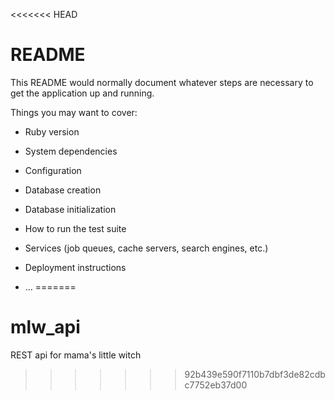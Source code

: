 <<<<<<< HEAD
# README

This README would normally document whatever steps are necessary to get the
application up and running.

Things you may want to cover:

* Ruby version

* System dependencies

* Configuration

* Database creation

* Database initialization

* How to run the test suite

* Services (job queues, cache servers, search engines, etc.)

* Deployment instructions

* ...
=======
# mlw_api
REST api for mama's little witch
>>>>>>> 92b439e590f7110b7dbf3de82cdbc7752eb37d00
